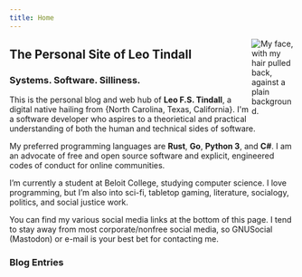 ```yaml
---
title: Home
---
```



[<img src="/images/profile-small.jpg" style="max-width:15%;min-width:40px;float:right;" alt="My face, with my hair pulled back, against a plain background." />](https://leotindall.com/)

## The Personal Site of Leo Tindall

### Systems. Software. Silliness.

 This is the personal blog and web hub of **Leo F.S. Tindall**, a digital native
 hailing from {North Carolina, Texas, California}. I'm a software developer
 who aspires to a theorietical and practical understanding of both the human
 and technical sides of software.

 My preferred programming languages are **Rust**, **Go**, **Python 3**, and
 **C#**. I am an advocate of free and open source software and explicit,
 engineered codes of conduct for online communities.

 I’m currently a student at Beloit College, studying computer science. I love
 programming, but I’m also into sci-fi, tabletop gaming, literature, socialogy,
 politics, and social justice work.

 You can find my various social media links at the bottom of this page. I tend
 to stay away from most corporate/nonfree social media, so GNUSocial (Mastodon)
 or e-mail is your best bet for contacting me.

### Blog Entries